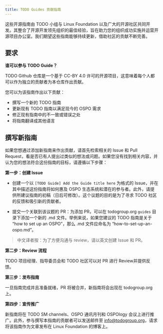 ```yaml
---
title: TODO Guides 贡献指南
---
```


这些开源指南由 TODO 小组与 Linux Foundation 以及广大的开源社区共同开发。其整合了开源开发领先组织的最佳经验，旨在助力您的组织成功实施并运营开源项目办公室。我们期望这些指南能够持续更新，借助社区的贡献不断完善。

## 要求

**谁可以参与 TODO Guide？**

TODO Github 仓库是一个基于 CC-BY 4.0 许可的开源项目，这意味着每个人都可以作为独立的贡献者为本仓库作出贡献。

您可以为该指南作出以下贡献：

* 撰写一个新的 TODO 指南
* 更新现有 TODO 指南以满足现今的 OSPO 需求
* 修正现有指南中的不一致或错误之处
* 将指南翻译成其他语言

## 撰写新指南

如果您想通过添加新指南来作出贡献，请首先检索相关的 Issue 和 Pull Request，看是否已有人提出过类似的想法或问题。如果您没有找到相关内容，并认为您的想法符合这份指南的目标，请遵循以下步骤：

**第一步：创建 Issue**

* 创建一个以 `[TODO Guide] Add the Guide title here` 为格式的 Issue，并在其中描述这份指南将如何惠及 OSPO 生态系统和潜在的参与者。此外，请提供所建议指南的初稿（日后可修改）。这个议题的目的是为了寻求 TODO 社区的反馈和吸引新的贡献者。

* 提交一个关联到该议题的 PR：为添加 PR，可以在 todogroup.org `guides` 目录下添加一个新的 .md 文件。举例来说，如果您建议的 TODO 指南是关于 “how to set up an OSPO”，那么 .md 文件应命名为 “how-to-set-up-an-ospo.md”。

> 中文译者按：为了方便沟通与 review，请以英文创建 Issue 和 PR。

**第二步：Review 流程**

TODO 项目经理、指导委员会和 TODO 社区可以对 PR 进行 Review并提供反馈。

**第三步：发布指南**

一旦指南完成并且准备就绪，PR 将被合并，新指南将会出现在 todogroup.org 上。

**第四步：宣传推广**

新指南将在 TODO SM channels、OSPO 通讯月刊和 OSPOlogy 会议上进行推广。此外，参与撰写本指南的贡献者可以发送邮件至 info@todogroup.org，请求将该指南作为文章发布在 Linux Foundation 的博客上。
